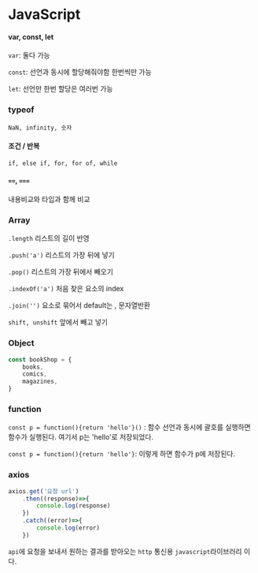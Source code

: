# JavaScript

#### var, const, let

`var`: 둘다 가능

`const`: 선언과 동시에 할당해줘야함 한번씩만 가능

`let`: 선언만 한번 할당은 여러번 가능



### typeof

`NaN, infinity, 숫자`



#### 조건 / 반복

`if, else if, for, for of, while`



#### `==`, `===`

내용비교와 타입과 함께 비교



### Array

`.length` 리스트의 길이 반영

`.push('a')` 리스트의 가장 뒤에 넣기

`.pop()` 리스트의 가장 뒤에서 빼오기

`.indexOf('a')` 처음 찾은 요소의 index

`.join('')` 요소로 묶어서 default는 , 문자열반환

`shift, unshift` 앞에서  빼고 넣기



###  Object

```javascript
const bookShop = {
	books,
	comics,
	magazines,
}
```



### function

`const p = function(){return 'hello'}()` : 함수 선언과 동시에 괄호를 실행하면 함수가 실행된다. 여기서 p는 'hello'로 저장되었다.

`const p = function(){return 'hello'}`: 이렇게 하면 함수가 p에 저장된다.



### axios

```javascript
axios.get('요청 url')
	.then((response)=>{
		console.log(response)
	})
	.catch((error)=>{
		console.log(error)
	})
```

`api`에 요청을 보내서 원하는 결과를 받아오는 `http` 통신용 `javascript`라이브러리 이다.

